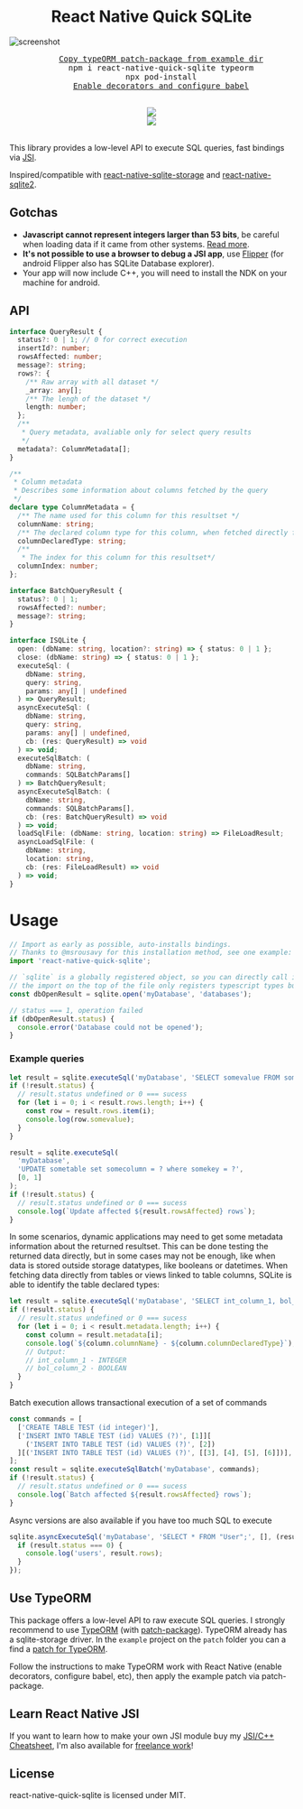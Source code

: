 <h1 align="center">React Native Quick SQLite</h1>

![screenshot](https://raw.githubusercontent.com/ospfranco/react-native-quick-sqlite/main/header.png)

<div align="center">
  <pre align="center">
    <a href="https://github.com/ospfranco/react-native-quick-sqlite/blob/main/example/patches/typeorm%2B0.2.31.patch">Copy typeORM patch-package from example dir</a>
    npm i react-native-quick-sqlite typeorm
    npx pod-install
    <a href="https://dev.to/vinipachecov/setup-typeorm-with-react-native-50c4">Enable decorators and configure babel</a>
  </pre>
  <a align="center" href="https://github.com/ospfranco?tab=followers">
    <img src="https://img.shields.io/github/followers/ospfranco?label=Follow%20%40ospfranco&style=social" />
  </a>
  <br />
  <a align="center" href="https://twitter.com/ospfranco">
    <img src="https://img.shields.io/twitter/follow/ospfranco?label=Follow%20%40ospfranco&style=social" />
  </a>
</div>
<br />

This library provides a low-level API to execute SQL queries, fast bindings via [JSI](https://formidable.com/blog/2019/jsi-jsc-part-2).

Inspired/compatible with [react-native-sqlite-storage](https://github.com/andpor/react-native-sqlite-storage) and [react-native-sqlite2](https://github.com/craftzdog/react-native-sqlite-2).

## Gotchas

- **Javascript cannot represent integers larger than 53 bits**, be careful when loading data if it came from other systems. [Read more](https://github.com/ospfranco/react-native-quick-sqlite/issues/16#issuecomment-1018412991).
- **It's not possible to use a browser to debug a JSI app**, use [Flipper](https://github.com/facebook/flipper) (for android Flipper also has SQLite Database explorer).
- Your app will now include C++, you will need to install the NDK on your machine for android.

## API

```typescript
interface QueryResult {
  status?: 0 | 1; // 0 for correct execution
  insertId?: number;
  rowsAffected: number;
  message?: string;
  rows?: {
    /** Raw array with all dataset */
    _array: any[];
    /** The lengh of the dataset */
    length: number;
  };
  /**
   * Query metadata, avaliable only for select query results
   */
  metadata?: ColumnMetadata[];
}

/**
 * Column metadata
 * Describes some information about columns fetched by the query
 */
declare type ColumnMetadata = {
  /** The name used for this column for this resultset */
  columnName: string;
  /** The declared column type for this column, when fetched directly from a table or a View resulting from a table column. "UNKNOWN" for dynamic values, like function returned ones. */
  columnDeclaredType: string;
  /**
   * The index for this column for this resultset*/
  columnIndex: number;
};

interface BatchQueryResult {
  status?: 0 | 1;
  rowsAffected?: number;
  message?: string;
}

interface ISQLite {
  open: (dbName: string, location?: string) => { status: 0 | 1 };
  close: (dbName: string) => { status: 0 | 1 };
  executeSql: (
    dbName: string,
    query: string,
    params: any[] | undefined
  ) => QueryResult;
  asyncExecuteSql: (
    dbName: string,
    query: string,
    params: any[] | undefined,
    cb: (res: QueryResult) => void
  ) => void;
  executeSqlBatch: (
    dbName: string,
    commands: SQLBatchParams[]
  ) => BatchQueryResult;
  asyncExecuteSqlBatch: (
    dbName: string,
    commands: SQLBatchParams[],
    cb: (res: BatchQueryResult) => void
  ) => void;
  loadSqlFile: (dbName: string, location: string) => FileLoadResult;
  asyncLoadSqlFile: (
    dbName: string,
    location: string,
    cb: (res: FileLoadResult) => void
  ) => void;
}
```

# Usage

```typescript
// Import as early as possible, auto-installs bindings. 
// Thanks to @msrousavy for this installation method, see one example: https://github.com/mrousavy/react-native-mmkv/blob/75b425db530e26cf10c7054308583d03ff01851f/src/createMMKV.ts#L56
import 'react-native-quick-sqlite';

// `sqlite` is a globally registered object, so you can directly call it from anywhere in your javascript
// the import on the top of the file only registers typescript types but it is not mandatory
const dbOpenResult = sqlite.open('myDatabase', 'databases');

// status === 1, operation failed
if (dbOpenResult.status) {
  console.error('Database could not be opened');
}
```

### Example queries

```typescript
let result = sqlite.executeSql('myDatabase', 'SELECT somevalue FROM sometable');
if (!result.status) {
  // result.status undefined or 0 === sucess
  for (let i = 0; i < result.rows.length; i++) {
    const row = result.rows.item(i);
    console.log(row.somevalue);
  }
}

result = sqlite.executeSql(
  'myDatabase',
  'UPDATE sometable set somecolumn = ? where somekey = ?',
  [0, 1]
);
if (!result.status) {
  // result.status undefined or 0 === sucess
  console.log(`Update affected ${result.rowsAffected} rows`);
}
```

In some scenarios, dynamic applications may need to get some metadata information about the returned resultset.
This can be done testing the returned data directly, but in some cases may not be enough, like when data is stored outside
storage datatypes, like booleans or datetimes. When fetching data directly from tables or views linked to table columns, SQLite is able
to identify the table declared types:

```typescript
let result = sqlite.executeSql('myDatabase', 'SELECT int_column_1, bol_column_2 FROM sometable');
if (!result.status) {
  // result.status undefined or 0 === sucess
  for (let i = 0; i < result.metadata.length; i++) {
    const column = result.metadata[i];
    console.log(`${column.columnName} - ${column.columnDeclaredType}`);
    // Output:
    // int_column_1 - INTEGER
    // bol_column_2 - BOOLEAN
  }
}
```
Batch execution allows transactional execution of a set of commands

```typescript
const commands = [
  ['CREATE TABLE TEST (id integer)'],
  ['INSERT INTO TABLE TEST (id) VALUES (?)', [1]][
    ('INSERT INTO TABLE TEST (id) VALUES (?)', [2])
  ][('INSERT INTO TABLE TEST (id) VALUES (?)', [[3], [4], [5], [6]])],
];
const result = sqlite.executeSqlBatch('myDatabase', commands);
if (!result.status) {
  // result.status undefined or 0 === sucess
  console.log(`Batch affected ${result.rowsAffected} rows`);
}
```

Async versions are also available if you have too much SQL to execute

```ts
sqlite.asyncExecuteSql('myDatabase', 'SELECT * FROM "User";', [], (result) => {
  if (result.status === 0) {
    console.log('users', result.rows);
  }
});
```

## Use TypeORM

This package offers a low-level API to raw execute SQL queries. I strongly recommend to use [TypeORM](https://github.com/typeorm/typeorm) (with [patch-package](https://github.com/ds300/patch-package)). TypeORM already has a sqlite-storage driver. In the `example` project on the `patch` folder you can a find a [patch for TypeORM](https://github.com/ospfranco/react-native-quick-sqlite/blob/main/example/patches/typeorm%2B0.2.31.patch).

Follow the instructions to make TypeORM work with React Native (enable decorators, configure babel, etc), then apply the example patch via patch-package.

## Learn React Native JSI

If you want to learn how to make your own JSI module buy my [JSI/C++ Cheatsheet](http://ospfranco.gumroad.com/l/jsi_guide), I'm also available for [freelance work](mailto:ospfranco@protonmail.com?subject=Freelance)!

## License

react-native-quick-sqlite is licensed under MIT.
